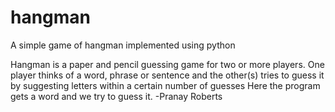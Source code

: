 # hangman
A simple game of hangman implemented using python

Hangman is a paper and pencil guessing game for two or more players. 
One player thinks of a word, phrase or sentence and the other(s) tries to guess it by suggesting letters within a certain number of guesses
Here the program gets a word and we try to guess it.
-Pranay Roberts
